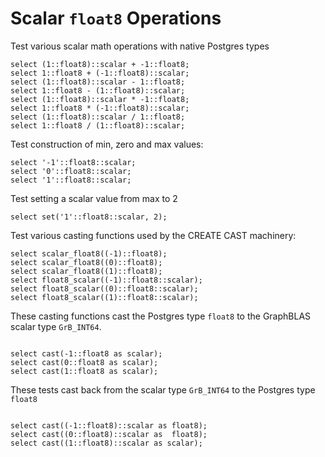 # Scalar `float8` Operations

Test various scalar math operations with native Postgres types
```
select (1::float8)::scalar + -1::float8;
select 1::float8 + (-1::float8)::scalar;
select (1::float8)::scalar - 1::float8;
select 1::float8 - (1::float8)::scalar;
select (1::float8)::scalar * -1::float8;
select 1::float8 * (-1::float8)::scalar;
select (1::float8)::scalar / 1::float8;
select 1::float8 / (1::float8)::scalar;

```
Test construction of min, zero and max values:
```
select '-1'::float8::scalar;
select '0'::float8::scalar;
select '1'::float8::scalar;

```
Test setting a scalar value from max to 2
```
select set('1'::float8::scalar, 2);

```
Test various casting functions used by the CREATE CAST machinery:
```
select scalar_float8((-1)::float8);
select scalar_float8((0)::float8);
select scalar_float8((1)::float8);
select float8_scalar((-1)::float8::scalar);
select float8_scalar((0)::float8::scalar);
select float8_scalar((1)::float8::scalar);

```
These casting functions cast the Postgres type `float8` to the
GraphBLAS scalar type `GrB_INT64`.
```

select cast(-1::float8 as scalar);
select cast(0::float8 as scalar);
select cast(1::float8 as scalar);

```
These tests cast back from the scalar type `GrB_INT64` to the
Postgres type `float8`
```

select cast((-1::float8)::scalar as float8);
select cast((0::float8)::scalar as  float8);
select cast((1::float8)::scalar as scalar);
```